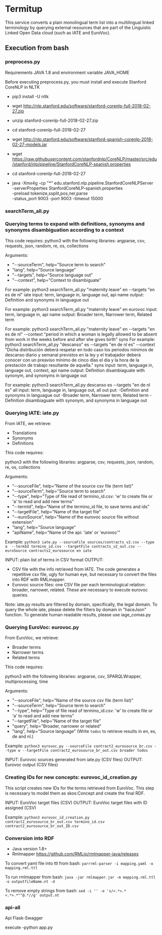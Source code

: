 # Termitup

This service converts a plain monolingual term list into a multilingual linked terminology by querying external resources that are part of the Linguistic Linked Open Data cloud (such as IATE and EuroVoc). 

## Execution from bash

### preprocess.py
Requirements
JAVA 1.8 and environment variable JAVA_HOME

Before executing preprocess.py, you must install and execute Stanford CoreNLP in NLTK

- pip3 install -U nltk
- wget http://nlp.stanford.edu/software/stanford-corenlp-full-2018-02-27.zip
- unzip stanford-corenlp-full-2018-02-27.zip
- cd stanford-corenlp-full-2018-02-27
- wget http://nlp.stanford.edu/software/stanford-spanish-corenlp-2018-02-27-models.jar
- wget https://raw.githubusercontent.com/stanfordnlp/CoreNLP/master/src/edu/stanford/nlp/pipeline/StanfordCoreNLP-spanish.properties 
- cd stanford-corenlp-full-2018-02-27

- java -Xmx4g -cp "*" edu.stanford.nlp.pipeline.StanfordCoreNLPServer \
-serverProperties StanfordCoreNLP-spanish.properties \
-preload tokenize,ssplit,pos,ner,parse \
-status_port 9003  -port 9003 -timeout 15000

### searchTerm_all.py
### Querying terms to expand with definitions, synonyms and synonyms disambiguation according to a context
This code requires:
python3 with the following libraries: argparse, csv, requests, json, random, re, os, collections

Arguments:
- "--sourceTerm", help="Source term to search"
- "lang", help="Source language"
- "--targets", help="Source language out"
- "--context", help="Context to disambiguate"

For example: python3 searchTerm_all.py "maternity leave" en --targets "en es de nl" iate
input: term, language in, language out, api name
output: Definition and synonyms in languague out

For example: python3 searchTerm_all.py "maternity leave" en eurovoc
input: term, language in, api name
output: Broader term, Narrower term, Related term

For example: python3 searchTerm_all.py "maternity leave" en --targets "en es de nl" --context "period in which a woman is legally allowed to be absent from work in the weeks before and after she gives birth" syns
For example: python3 searchTerm_all.py "descanso" es --targets "en de nl es" --context "Dicha distribución deberá respetar en todo caso los periodos mínimos de descanso diario y semanal previstos en la ley y el trabajador deberá conocer con un preaviso mínimo de cinco días el día y la hora de la prestación de trabajo resultante de aquella." syns
input: term, language in, language out, context, api name
output: Definition disambiaguate with synonym, and synonyms in language out


For example: python3 searchTerm_all.py descanso es --targets "en de nl es" all
input: term, language in, language out, all
out put:
-Definition and synonyms in languague out
-Broader term, Narrower term, Related term
-Definition disambiaguate with synonym, and synonyms in language out



### Querying IATE: iate.py
From IATE, we retrieve:
- Translations 
- Synonyms
- Definitions

This code requires:

python3 with the following libraries: argparse, csv, requests, json, random, re, os, collections

Arguments:

- "--sourceFile", help="Name of the source csv file (term list)"
- "--sourceTerm", help="Source term to search"
- "--type", help="Type of file read of termino_id.csv: 'w' to create file or 'a' to read and add new terms"
- "--termId", help="Name of the termino_id file, to save terms and ids"
- "--targetFile", help="Name of the target file"
- "--euroSource", help="Name of the eurovoc source file without extension"
- "lang", help="Source language"
- "apiName", help="Name of the api: 'iate' or 'eurovoc'"

Example: `python3 iate.py --sourceFile sources/contracts_v2.csv --type a  --termId termino_id.csv --targetFile contracts_v2_out.csv --euroSource contracts2_eurosource en iate`  

INPUT: plain list of terms in CSV format
OUTPUT:
- CSV file with the info retrieved from IATE. The code generates a repetitive csv file, ugly for human eye, but necessary to convert the files into RDF with RMLmapper.
- Eurovoc source files: one CSV file per each terminological relation: broader, narrower, related. These are necessary to execute eurovoc queries. 

Note: iate.py results are filtered by domain, specifically, the legal domain. To query the whole iate, please delete the filters by domain in "haceJson" function. To generate human readable results, please use iage_comas.py

### Querying EuroVoc: eurovoc.py
From EuroVoc, we retrieve:
- Broader terms 
- Narrower terms
- Related terms

This code requires:

python3 with the following libraries: argparse, csv, SPARQLWrapper, multiprocessing, time

Arguments:

- "--sourceFile", help="Name of the source csv file (term list)"
- "--sourceTerm", help="Source term to search"
- "--type", help="Type of file read of termino_id.csv: 'w' to create file or 'a' to read and add new terms"
- "--targetFile", help="Name of the target file"
- "query", help="Broader, narrower or related" 
- "lang", help="Source language"  (Write `todos` to retrieve results in en, es, de and nl.)

Example: `python3 eurovoc.py --sourceFile contract2_eurosource_br.csv --type w --targetFile contract2_eurosource_br_out.csv broader todos` 

INPUT: Eurovoc sources generated from iate.py (CSV files)
OUTPUT: Eurovoc output (CSV files)

### Creating IDs for new concepts: eurovoc_id_creation.py
This script creates new IDs for the terms retrieved from EuroVoc. This step is necessary to model them as skos:Concept and create the final RDF.

INPUT: EuroVoc target files (CSV)
OUTPUT: EuroVoc target files with ID assigned (CSV)

Example: `python3 eurovoc_id_creation.py contract2_eurosource_br_out.csv termino_id.csv contract2_eurosource_br_out_ID.csv` 


### Conversion into RDF
- Java version 1.8+
- Rmlmapper https://github.com/RMLio/rmlmapper-java/releases

To convert yaml file into ttl from bash: `yarrrml-parser -i mapping.yaml -o mapping.rml.ttl`

To run rmlmapper from bash: `java -jar rmlmapper.jar -m mapping.rml.ttl -o outputfileName.nt -d`

To remove empty strings from bash: `sed -i '' -e 's/<.*>.*<.*>.*""@.*//g' output.nt`

### api-all

Api Flask-Swagger

execute
-python app.py



